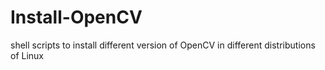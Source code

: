 Install-OpenCV
==============

shell scripts to install different version of OpenCV in different distributions of Linux